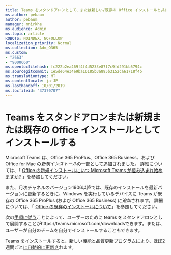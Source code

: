 ```yaml
---
title: Teams をスタンドアロンとして、または新しい/既存の Office インストールと共にインストールする
ms.author: pebaum
author: pebaum
manager: mnirkhe
ms.audience: Admin
ms.topic: article
ROBOTS: NOINDEX, NOFOLLOW
localization_priority: Normal
ms.collection: Adm_O365
ms.custom:
- "2663"
- "9000660"
ms.openlocfilehash: fc222b2ea469f4f4d5233e87f7c9fd291bb5794c
ms.sourcegitcommit: 1e5de64e34e9ba16185b3a895b3152ca61718f4b
ms.translationtype: MT
ms.contentlocale: ja-JP
ms.lasthandoff: 10/01/2019
ms.locfileid: "37370707"
---
```

# <a name="installing-teams-as-standalone-or-with-new-or-existing-office-installations"></a>Teams をスタンドアロンまたは新規または既存の Office インストールとしてインストールする

Microsoft Teams は、Office 365 ProPlus、Office 365 Business、および Office for Mac の*新規インストール*の一部として追加されました。 詳細については、「 [Office の新規インストールにいつ Microsoft Teams が組み込まれ始めますか?](https://docs.microsoft.com/deployoffice/teams-install#when-will-microsoft-teams-start-being-included-with-new-installations-of-office-365-proplus) 」を参照してください。

また、月次チャネルのバージョン1906以降では、既存のインストールを最新バージョンに更新するときに、Windows を実行しているデバイスに Teams が既存の Office 365 ProPlus (および Office 365 Business) に*追加*されます。 詳細については、「 [Office の既存のインストールについて](https://docs.microsoft.com/deployoffice/teams-install#what-about-existing-installations-of-office-365-proplus)」を参照してください。

次の[手順に従う](https://docs.microsoft.com/MicrosoftTeams/msi-deployment)ことによって、ユーザーのために teams をスタンドアロンとして展開することがhttps://teams.microsoft.com/downloadsできます。または、ユーザーが自分のチームを自分でインストールすることもできます。

Teams をインストールすると、新しい機能と品質更新プログラムにより、ほぼ2週間ごと[に自動的に更新さ](https://docs.microsoft.com/deployoffice/teams-install#feature-and-quality-updates-for-microsoft-teams)れます。 

